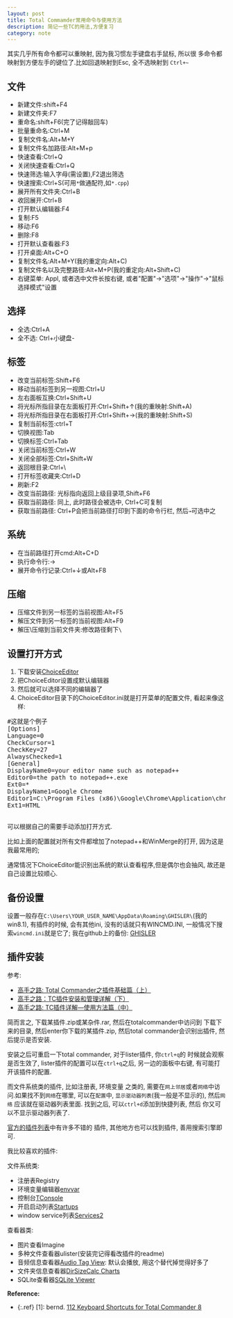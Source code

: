 ```yaml
---
layout: post
title: Total Commamder常用命令与使用方法
description: 简记一些TC的用法,方便复习
category: note
---
```


其实几乎所有命令都可以重映射, 因为我习惯左手键盘右手鼠标, 所以很
多命令都映射到方便左手的键位了.比如回退映射到Esc, 全不选映射到
`Ctrl+~`

## 文件

- 新建文件:shift+F4
- 新建文件夹:F7
- 重命名:shift+F6(完了记得敲回车)
- 批量重命名:Ctrl+M
- 复制文件名:Alt+M+Y
- 复制文件名加路径:Alt+M+p
- 快速查看:Ctrl+Q
- 关闭快速查看:Ctrl+Q
- 快速筛选:输入字母(需设置),F2退出筛选
- 快速搜索:Ctrl+S(可用`*`做通配符,如`*.cpp`)
- 展开所有文件夹:Ctrl+B
- 收回展开:Ctrl+B
- 打开默认编辑器:F4
- 复制:F5
- 移动:F6
- 删除:F8
- 打开默认查看器:F3
- 打开桌面:Alt+C+O
- 复制文件名:Alt+M+Y(我的重定向:Alt+C)
- 复制文件名以及完整路径:Alt+M+P(我的重定向:Alt+Shift+C)
- 右键菜单: Appl, 或者选中文件长按右键, 或者"配置"->"选项"->"操作"->"鼠标选择模式"设置

## 选择

- 全选:Ctrl+A
- 全不选: Ctrl+小键盘-

## 标签

- 改变当前标签:Shift+F6
- 移动当前标签到另一视图:Ctrl+U
- 左右面板互换:Ctrl+Shift+U
- 将光标所指目录在左面板打开:Ctrl+Shift+↑(我的重映射:Shift+A)
- 将光标所指目录在右面板打开:Ctrl+Shift+→(我的重映射:Shift+S)
- 复制当前标签:ctrl+T
- 切换视图:Tab
- 切换标签:Ctrl+Tab
- 关闭当前标签:Ctrl+W 
- 关闭全部标签:Ctrl+Shift+W
- 返回根目录:Ctrl+\
- 打开标签收藏夹:Ctrl+D
- 刷新:F2
- 改变当前路径: 光标指向返回上级目录项,Shift+F6
- 获取当前路径: 同上, 此时路径会被选中, Ctrl+C可复制
- 获取当前路径: Ctrl+P会把当前路径打印到下面的命令行栏, 然后`→`可选中之

## 系统

- 在当前路径打开cmd:Alt+C+D
- 执行命令行:→
- 展开命令行记录:Ctrl+↓或Alt+F8

## 压缩

- 压缩文件到另一标签的当前视图:Alt+F5
- 解压文件到另一标签的当前视图:Alt+F9
- 解压\压缩到当前文件夹:修改路径剩下`\`

## 设置打开方式

1. 下载安装[ChoiceEditor][1]
2. 把ChoiceEditor设置成默认编辑器
3. 然后就可以选择不同的编辑器了
4. ChoiceEditor目录下的ChoiceEditor.ini就是打开菜单的配置文件,
看起来像这样:

<pre>
#这就是个例子
[Options]
Language=0
CheckCursor=1
CheckKey=27
AlwaysChecked=1
[General]
DisplayName0=your editor name such as notepad++
Editor0=the path to notepad++.exe
Ext0=*
DisplayName1=Google Chrome
Editor1=C:\Program Files (x86)\Google\Chrome\Application\chrome.exe
Ext1=HTML

</pre>

可以根据自己的需要手动添加打开方式.

比如上面的配置就对所有文件都增加了notepad++和WinMerge的打开, 
因为这是我最常用的;

通常情况下ChoiceEditor能识别出系统的默认查看程序,但是偶尔也会抽风, 
故还是自己设置比较顺心.

## 备份设置 ##

设置一般存在`C:\Users\YOUR_USER_NAME\AppData\Roaming\GHISLER\`(我的win8.1), 
有插件的时候, 会有其他ini, 没有的话就只有WINCMD.INI, 
一般情况下搜索`wincmd.ini`就是它了; 我在github上的备份: 
[GHISLER](https://github.com/dengzuoheng/scripts/GHISLER)

## 插件安装 ##

参考:

- [高手之路: Total Commander之插件基础篇（上）](http://arch.pconline.com.cn//pcedu/tuijian/system/filemanage/0604/782779.html)  
- [高手之路：TC插件安装和管理详解（下）](http://arch.pconline.com.cn//pcedu/tuijian/system/filemanage/0604/784023.html)  
- [高手之路: TC插件详解—使用方法篇（中）](http://arch.pconline.com.cn//pcedu/tuijian/system/filemanage/0604/783177.html)  

简而言之, 下载某插件.zip或某杂件.rar, 然后在totalcommander中访问到
下载下来的目录, 然后enter你下载的某插件.zip, 
然后total commander会识别出插件, 然后提示是否安装.

安装之后可重启一下total commander, 对于lister插件, 你`ctrl+q`的
时候就会观察是否生效了, lister插件的配置可以在`ctrl+q`之后, 
另一边的面板中右键, 有可能打开该插件的配置. 

而文件系统类的插件, 比如注册表, 环境变量
之类的, 需要在`网上邻居`或者`网络`中访问.如果找不到`网络`在哪里, 
可以在`配置`中, `显示驱动器列表`(我一般是不显示的), 然后`网络`
应该就在驱动器列表里面. 找到之后, 可以`ctrl+d`添加到快捷列表, 然后
你又可以不显示驱动器列表了.

[官方的插件列表](http://www.ghisler.com/plugins.htm)中有许多不错的
插件, 其他地方也可以找到插件, 善用搜索引擎即可.

我比较喜欢的插件:

文件系统类:

- 注册表Registry
- 环境变量编辑器[envvar](http://totalcmd.net/plugring/envvar.html)
- 控制台[TConsole](http://totalcmd.net/plugring/tconsole.html)
- 开启启动列表[Startups](http://totalcmd.net/plugring/Startups.html)
- window service列表[Services2](http://totalcmd.net/plugring/Services2.html)

查看器类:

- 图片查看Imagine
- 多种文件查看器ulister(安装完记得看改插件的readme)
- 音频信息查看器[Audio Tag View](http://totalcmd.net/plugring/audiotagview.html): 默认会播放, 用这个替代掉觉得好多了
- 文件夹信息查看器[DirSizeCalc Charts](http://totalcmd.net/plugring/dirsizecalc_charts.html)
- SQLite查看器[SQLite Viewer](http://totalcmd.net/plugring/sqliteviewer.html)


[1]:http://www.totalcmd.net/plugring/ChoiceEditor_patched.html

**Reference:**  

* {:.ref} \[1]: bernd. [112 Keyboard Shortcuts for Total Commander 8](http://www.shortcutworld.com/en/win/total-commander_8.0.html)  